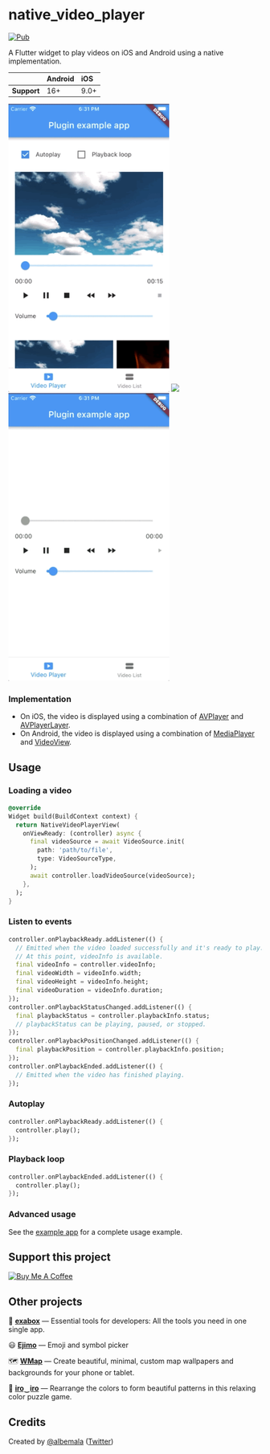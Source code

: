 # native_video_player

[![Pub](https://img.shields.io/pub/v/native_video_player)](https://pub.dev/packages/native_video_player)

A Flutter widget to play videos on iOS and Android using a native implementation.

|             | Android | iOS  |
|:------------|:--------|:-----|
| **Support** | 16+     | 9.0+ |

<img src="screenshots/1.gif" width="320"/>
<img src="screenshots/2.gif" width="320"/>
<img src="screenshots/3.gif" width="320"/>

### Implementation

- On iOS, the video is displayed using a combination
  of [AVPlayer](https://developer.apple.com/documentation/avfoundation/avplayer)
  and [AVPlayerLayer](https://developer.apple.com/documentation/avfoundation/avplayerlayer).
- On Android, the video is displayed using a combination
  of [MediaPlayer](https://developer.android.com/guide/topics/media/mediaplayer)
  and [VideoView](https://developer.android.com/reference/android/widget/VideoView).

## Usage

### Loading a video

```dart
@override
Widget build(BuildContext context) {
  return NativeVideoPlayerView(
    onViewReady: (controller) async {
      final videoSource = await VideoSource.init(
        path: 'path/to/file',
        type: VideoSourceType,
      );
      await controller.loadVideoSource(videoSource);
    },
  );
}
```

### Listen to events

```dart
controller.onPlaybackReady.addListener(() {
  // Emitted when the video loaded successfully and it's ready to play.
  // At this point, videoInfo is available.
  final videoInfo = controller.videoInfo;
  final videoWidth = videoInfo.width;
  final videoHeight = videoInfo.height;
  final videoDuration = videoInfo.duration;
});
controller.onPlaybackStatusChanged.addListener(() {
  final playbackStatus = controller.playbackInfo.status;
  // playbackStatus can be playing, paused, or stopped. 
});
controller.onPlaybackPositionChanged.addListener(() {
  final playbackPosition = controller.playbackInfo.position;
});
controller.onPlaybackEnded.addListener(() {
  // Emitted when the video has finished playing.
});
```

### Autoplay

```dart
controller.onPlaybackReady.addListener(() {
  controller.play();
});
```

### Playback loop

```dart
controller.onPlaybackEnded.addListener(() {
  controller.play();
});
```

### Advanced usage

See the [example app](https://github.com/albemala/native_video_player/tree/main/example) for a complete usage example.

## Support this project

<a href="https://www.buymeacoffee.com/albemala" target="_blank"><img src="https://cdn.buymeacoffee.com/buttons/v2/default-yellow.png" alt="Buy Me A Coffee" style="height: 60px !important;width: 217px !important;" ></a>

## Other projects

🧰 **[exabox](https://exabox.app/)** — Essential tools for developers: All the tools you need in one single app.

😃 **[Ejimo](https://github.com/albemala/emoji-picker)** — Emoji and symbol picker

🗺️ **[WMap](https://wmap.albemala.me/)** — Create beautiful, minimal, custom map wallpapers and backgrounds for your phone or tablet.

🎨 **[iro‿iro](https://iro-iro.albemala.me/)** — Rearrange the colors to form beautiful patterns in this relaxing color puzzle game.

## Credits

Created by [@albemala](https://github.com/albemala) ([Twitter](https://twitter.com/albemala))
